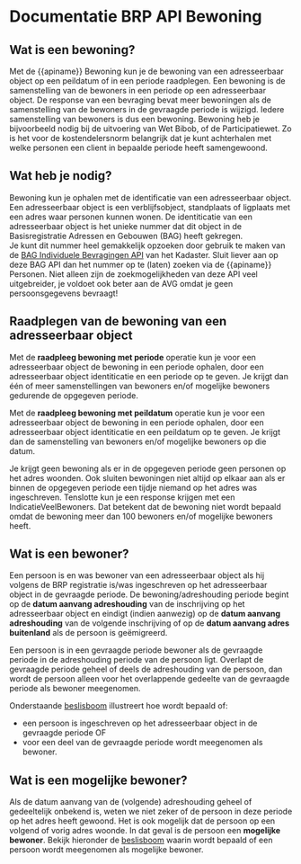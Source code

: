 # Documentatie BRP API Bewoning

## Wat is een bewoning?
Met de {{apiname}} Bewoning kun je de bewoning van een adresseerbaar object op een peildatum of in een periode raadplegen. Een bewoning is de samenstelling van de bewoners in een periode op een adresseerbaar object. De response van een bevraging bevat meer bewoningen als de samenstelling van de bewoners in de gevraagde periode is wijzigd. Iedere samenstelling van bewoners is dus een bewoning.
Bewoning heb je bijvoorbeeld nodig bij de uitvoering van Wet Bibob, of de Participatiewet. Zo is het voor de kostendelersnorm belangrijk dat je kunt achterhalen met welke personen een client in bepaalde periode heeft samengewoond.

## Wat heb je nodig?
Bewoning kun je ophalen met de identificatie van een adresseerbaar object. Een adresseerbaar object is een verblijfsobject, standplaats of ligplaats met een adres waar personen kunnen wonen. De identiticatie van een adresseerbaar object is het unieke nummer dat dit object in de Basisregistratie Adressen en Gebouwen (BAG) heeft gekregen.  
Je kunt dit nummer heel gemakkelijk opzoeken door gebruik te maken van de [BAG Individuele Bevragingen API](https://www.kadaster.nl/zakelijk/producten/adressen-en-gebouwen/bag-api-individuele-bevragingen) van het Kadaster. Sluit liever aan op deze BAG API dan het nummer op te (laten) zoeken via de {{apiname}} Personen. Niet alleen zijn de zoekmogelijkheden van deze API veel uitgebreider, je voldoet ook beter aan de AVG omdat je geen persoonsgegevens bevraagt!

## Raadplegen van de bewoning van een adresseerbaar object

Met de **raadpleeg bewoning met periode** operatie kun je voor een adresseerbaar object de bewoning in een periode ophalen, door een adresseerbaar object identiticatie en een periode op te geven.
Je krijgt dan één of meer samenstellingen van bewoners en/of mogelijke bewoners gedurende de opgegeven periode.  

Met de **raadpleeg bewoning met peildatum** operatie kun je voor een adresseerbaar object de bewoning in een periode ophalen, door een adresseerbaar object identiticatie en een peildatum op te geven. Je krijgt dan de samenstelling van bewoners en/of mogelijke bewoners op die datum.  

Je krijgt geen bewoning als er in de opgegeven periode geen personen op het adres woonden. Ook sluiten bewoningen niet altijd op elkaar aan als er binnen de opgegeven periode een tijdje niemand op het adres was ingeschreven. Tenslotte kun je een response krijgen met een IndicatieVeelBewoners. Dat betekent dat de bewoning niet wordt bepaald omdat de bewoning meer dan 100 bewoners en/of mogelijke bewoners heeft.


## Wat is een bewoner?  
Een persoon is en was bewoner van een adresseerbaar object als hij volgens de BRP registratie is/was ingeschreven op het adresseerbaar object in de gevraagde periode. De bewoning/adreshouding periode begint op de **datum aanvang adreshouding** van de inschrijving op het adresseerbaar object en eindigt (indien aanwezig) op de **datum aanvang adreshouding** van de volgende inschrijving of op de **datum aanvang adres buitenland** als de persoon is geëmigreerd.

Een persoon is in een gevraagde periode bewoner als de gevraagde periode in de adreshouding periode van de persoon ligt. Overlapt de gevraagde periode geheel of deels de adreshouding van de persoon, dan wordt de persoon alleen voor het overlappende gedeelte van de gevraagde periode als bewoner meegenomen.

Onderstaande [beslisboom](https://github.com/BRP-API/Haal-Centraal-BRP-bewoning/blob/master/docs/bewoning-op-peildatum.md) illustreert hoe wordt bepaald of:
- een persoon is ingeschreven op het adresseerbaar object in de gevraagde periode OF
- voor een deel van de gevraagde periode wordt meegenomen als bewoner.  


## Wat is een mogelijke bewoner? 

Als de datum aanvang van de (volgende) adreshouding geheel of gedeeltelijk onbekend is, weten we niet zeker of de persoon in deze periode op het adres heeft gewoond. Het is ook mogelijk dat de persoon op een volgend of vorig adres woonde. In dat geval is de persoon een **mogelijke bewoner**.
Bekijk hieronder de [beslisboom](https://github.com/BRP-API/Haal-Centraal-BRP-bewoning/blob/master/docs/onbekend-aanvang-adreshouding.md) waarin wordt bepaald of een persoon wordt meegenomen als mogelijke bewoner.


